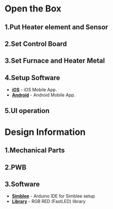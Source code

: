 Open the Box
===================


1.Put Heater element and Sensor
-------------------

2.Set Control Board
-------------------

3.Set Furnace and Heater Metal
-------------------

4.Setup Software
-------------------
* **[iOS](https://itunes.apple.com/us/app/simblee-for-mobile/id1009048292?mt=8)** - iOS Mobile App. 
* **[Android](https://play.google.com/store/apps/details?id=com.simblee.simbleeformobile&hl=en)** - Android Mobile App. 

5.UI operation
-------------------


Design Information
===================

1.Mechanical Parts
-------------------

2.PWB
-------------------

3.Software
-------------------
* **[Simblee](https://www.simblee.com/Simblee_Quickstart_Guide_v1.1.0.pdf)** - Arduino IDE for Simblee setup
* **[Library](https://github.com/FastLED/FastLED)** - RGB RED (FastLED) library
